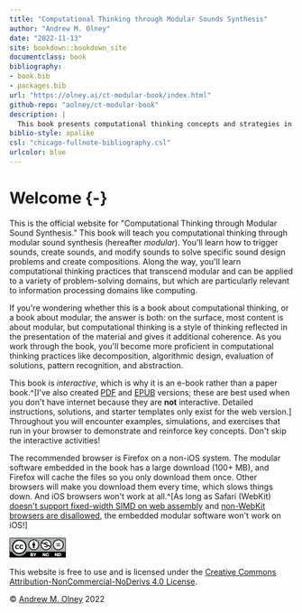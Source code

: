```yaml
--- 
title: "Computational Thinking through Modular Sounds Synthesis"
author: "Andrew M. Olney"
date: "2022-11-13"
site: bookdown::bookdown_site
documentclass: book
bibliography:
- book.bib
- packages.bib
url: "https://olney.ai/ct-modular-book/index.html"
github-repo: "aolney/ct-modular-book"
description: |
  This book presents computational thinking concepts and strategies in the context of modular sound synthesis.
biblio-style: apalike
csl: "chicago-fullnote-bibliography.csl"
urlcolor: blue
---
```


# Welcome {-}

This is the official website for "Computational Thinking through Modular Sound Synthesis." This book will teach you computational thinking through modular sound synthesis (hereafter *modular*). You'll learn how to trigger sounds, create sounds, and modify sounds to solve specific sound design problems and create compositions. Along the way, you'll learn computational thinking practices that transcend modular and can be applied to a variety of problem-solving domains, but which are particularly relevant to information processing domains like computing. 

If you're wondering whether this is a book about computational thinking, or a book about modular, the answer is both: on the surface, most content is about modular, but computational thinking is a style of thinking reflected in the presentation of the material and gives it additional coherence. As you work through the book, you'll become more proficient in computational thinking practices like decomposition, algorithmic design, evaluation of solutions, pattern recognition, and abstraction.

This book is *interactive*, which is why it is an e-book rather than a paper book.^[I've also created [PDF](https://olney.ai/ct-modular-book/ct-modular-book.pdf) and [EPUB](https://olney.ai/ct-modular-book/ct-modular-book.epub) versions; these are best used when you don't have internet because they are **not** interactive. Detailed instructions, solutions, and starter templates only exist for the web version.] Throughout you will encounter examples, simulations, and exercises that run in your browser to demonstrate and reinforce key concepts. Don't skip the interactive activities! 

The recommended browser is Firefox on a non-iOS system. The modular software embedded in the book has a large download (100+ MB), and Firefox will cache the files so you only download them once. Other browsers will make you download them every time, which slows things down. And iOS browsers won't work at all.^[As long as Safari (WebKit) [doesn't support fixed-width SIMD on web assembly](https://webassembly.org/roadmap/) and [non-WebKit browsers are disallowed](https://developer.apple.com/app-store/review/guidelines/#2.5.6), the embedded modular software won't work on iOS!]

![](images/by-nc-nd.png) 

This website is free to use and is licensed under the [Creative Commons Attribution-NonCommercial-NoDerivs 4.0 License](https://creativecommons.org/licenses/by-nc-nd/4.0/). 

&copy; [Andrew M. Olney](https://olney.ai/) 2022



